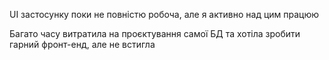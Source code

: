 UI застосунку поки не повністю робоча, але я активно над цим працюю

Багато часу витратила на проєктування самої БД та хотіла зробити гарний фронт-енд, але не встигла 